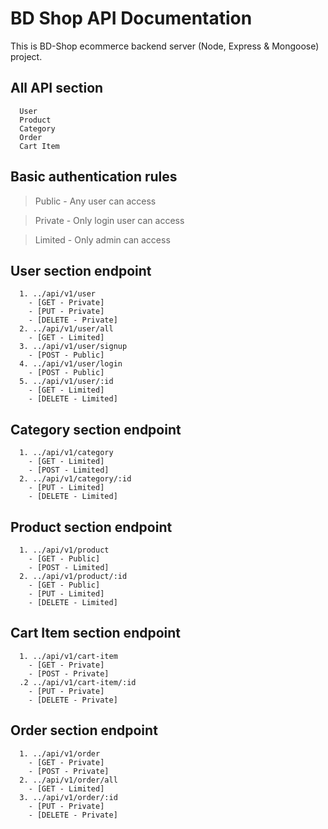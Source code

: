 # BD Shop API Documentation

This is BD-Shop ecommerce backend server (Node, Express & Mongoose) project.

## All API section

```
  User
  Product
  Category
  Order
  Cart Item
```

## Basic authentication rules

> Public - Any user can access

> Private - Only login user can access

> Limited - Only admin can access

## User section endpoint

```
  1. ../api/v1/user
    - [GET - Private]
    - [PUT - Private]
    - [DELETE - Private]
  2. ../api/v1/user/all
    - [GET - Limited]
  3. ../api/v1/user/signup
    - [POST - Public]
  4. ../api/v1/user/login
    - [POST - Public]
  5. ../api/v1/user/:id
    - [GET - Limited]
    - [DELETE - Limited]
```

## Category section endpoint

```
  1. ../api/v1/category
    - [GET - Limited]
    - [POST - Limited]
  2. ../api/v1/category/:id
    - [PUT - Limited]
    - [DELETE - Limited]
```

## Product section endpoint

```
  1. ../api/v1/product
    - [GET - Public]
    - [POST - Limited]
  2. ../api/v1/product/:id
    - [GET - Public]
    - [PUT - Limited]
    - [DELETE - Limited]
```

## Cart Item section endpoint

```
  1. ../api/v1/cart-item
    - [GET - Private]
    - [POST - Private]
  .2 ../api/v1/cart-item/:id
    - [PUT - Private]
    - [DELETE - Private]
```

## Order section endpoint

```
  1. ../api/v1/order
    - [GET - Private]
    - [POST - Private]
  2. ../api/v1/order/all
    - [GET - Limited]
  3. ../api/v1/order/:id
    - [PUT - Private]
    - [DELETE - Private]
```
